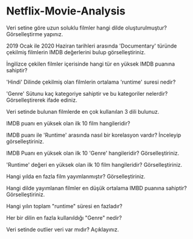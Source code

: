 # Netflix-Movie-Analysis

Veri setine göre uzun soluklu filmler hangi dilde oluşturulmuştur? Görselleştirme yapınız.

2019 Ocak ile 2020 Haziran tarihleri arasında 'Documentary' türünde çekilmiş filmlerin IMDB değerlerini bulup görselleştiriniz.

İngilizce çekilen filmler içerisinde hangi tür en yüksek IMDB puanına sahiptir?

'Hindi' Dilinde çekilmiş olan filmlerin ortalama 'runtime' suresi nedir?

'Genre' Sütunu kaç kategoriye sahiptir ve bu kategoriler nelerdir? Görselleştirerek ifade ediniz.

Veri setinde bulunan filmlerde en çok kullanılan 3 dili bulunuz.

IMDB puanı en yüksek olan ilk 10 film hangileridir?

IMDB puanı ile 'Runtime' arasında nasıl bir korelasyon vardır? İnceleyip görselleştiriniz.

IMDB Puanı en yüksek olan ilk 10 'Genre' hangileridir? Görselleştiriniz.

'Runtime' değeri en yüksek olan ilk 10 film hangileridir? Görselleştiriniz.

Hangi yılda en fazla film yayımlanmıştır? Görselleştiriniz.

Hangi dilde yayımlanan filmler en düşük ortalama IMBD puanına sahiptir? Görselleştiriniz.

Hangi yılın toplam "runtime" süresi en fazladır?

Her bir dilin en fazla kullanıldığı "Genre" nedir?

Veri setinde outlier veri var mıdır? Açıklayınız.

